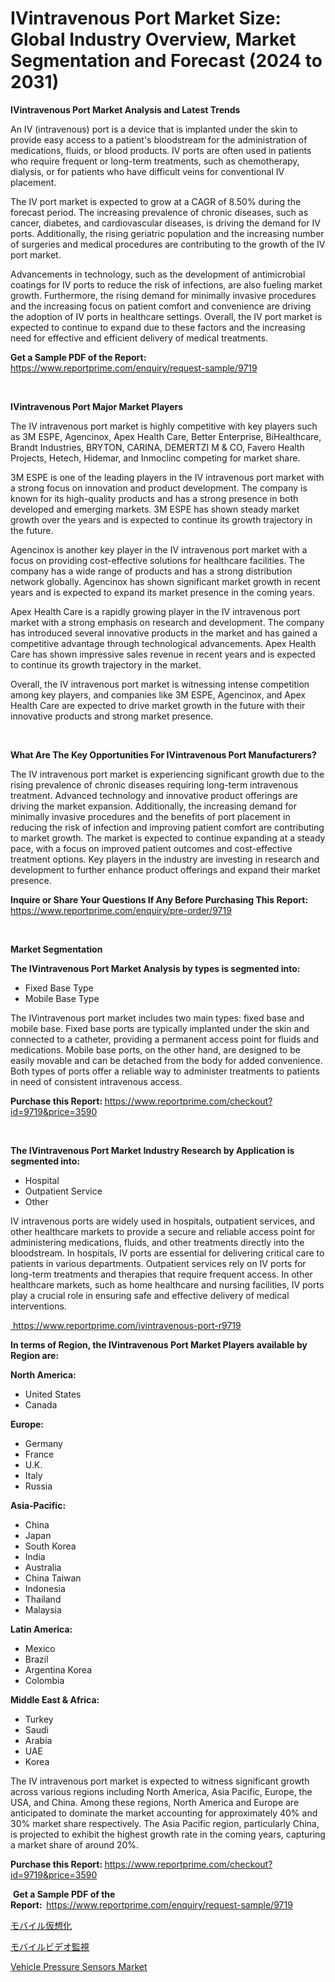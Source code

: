 <p><h1>IVintravenous Port Market Size: Global Industry Overview, Market Segmentation and Forecast (2024 to 2031)</h1></p><p><strong>IVintravenous Port Market Analysis and Latest Trends</strong></p>
<p><p>An IV (intravenous) port is a device that is implanted under the skin to provide easy access to a patient's bloodstream for the administration of medications, fluids, or blood products. IV ports are often used in patients who require frequent or long-term treatments, such as chemotherapy, dialysis, or for patients who have difficult veins for conventional IV placement.</p><p>The IV port market is expected to grow at a CAGR of 8.50% during the forecast period. The increasing prevalence of chronic diseases, such as cancer, diabetes, and cardiovascular diseases, is driving the demand for IV ports. Additionally, the rising geriatric population and the increasing number of surgeries and medical procedures are contributing to the growth of the IV port market.</p><p>Advancements in technology, such as the development of antimicrobial coatings for IV ports to reduce the risk of infections, are also fueling market growth. Furthermore, the rising demand for minimally invasive procedures and the increasing focus on patient comfort and convenience are driving the adoption of IV ports in healthcare settings. Overall, the IV port market is expected to continue to expand due to these factors and the increasing need for effective and efficient delivery of medical treatments.</p></p>
<p><strong>Get a Sample PDF of the Report:&nbsp;</strong> <a href="https://www.reportprime.com/enquiry/request-sample/9719">https://www.reportprime.com/enquiry/request-sample/9719</a></p>
<p>&nbsp;</p>
<p><strong>IVintravenous Port Major Market Players</strong></p>
<p><p>The IV intravenous port market is highly competitive with key players such as 3M ESPE, Agencinox, Apex Health Care, Better Enterprise, BiHealthcare, Brandt Industries, BRYTON, CARINA, DEMERTZI M & CO, Favero Health Projects, Hetech, Hidemar, and Inmoclinc competing for market share. </p><p>3M ESPE is one of the leading players in the IV intravenous port market with a strong focus on innovation and product development. The company is known for its high-quality products and has a strong presence in both developed and emerging markets. 3M ESPE has shown steady market growth over the years and is expected to continue its growth trajectory in the future.</p><p>Agencinox is another key player in the IV intravenous port market with a focus on providing cost-effective solutions for healthcare facilities. The company has a wide range of products and has a strong distribution network globally. Agencinox has shown significant market growth in recent years and is expected to expand its market presence in the coming years.</p><p>Apex Health Care is a rapidly growing player in the IV intravenous port market with a strong emphasis on research and development. The company has introduced several innovative products in the market and has gained a competitive advantage through technological advancements. Apex Health Care has shown impressive sales revenue in recent years and is expected to continue its growth trajectory in the market.</p><p>Overall, the IV intravenous port market is witnessing intense competition among key players, and companies like 3M ESPE, Agencinox, and Apex Health Care are expected to drive market growth in the future with their innovative products and strong market presence.</p></p>
<p>&nbsp;</p>
<p><strong>What Are The Key Opportunities For IVintravenous Port Manufacturers?</strong></p>
<p><p>The IV intravenous port market is experiencing significant growth due to the rising prevalence of chronic diseases requiring long-term intravenous treatment. Advanced technology and innovative product offerings are driving the market expansion. Additionally, the increasing demand for minimally invasive procedures and the benefits of port placement in reducing the risk of infection and improving patient comfort are contributing to market growth. The market is expected to continue expanding at a steady pace, with a focus on improved patient outcomes and cost-effective treatment options. Key players in the industry are investing in research and development to further enhance product offerings and expand their market presence.</p></p>
<p><strong>Inquire or Share Your Questions If Any Before Purchasing This Report:</strong> <a href="https://www.reportprime.com/enquiry/pre-order/9719">https://www.reportprime.com/enquiry/pre-order/9719</a></p>
<p>&nbsp;</p>
<p><strong>Market Segmentation</strong></p>
<p><strong>The IVintravenous Port Market Analysis by types is segmented into:</strong></p>
<p><ul><li>Fixed Base Type</li><li>Mobile Base Type</li></ul></p>
<p><p>The IVintravenous port market includes two main types: fixed base and mobile base. Fixed base ports are typically implanted under the skin and connected to a catheter, providing a permanent access point for fluids and medications. Mobile base ports, on the other hand, are designed to be easily movable and can be detached from the body for added convenience. Both types of ports offer a reliable way to administer treatments to patients in need of consistent intravenous access.</p></p>
<p><strong>Purchase this Report:&nbsp;</strong><a href="https://www.reportprime.com/checkout?id=9719&price=3590">https://www.reportprime.com/checkout?id=9719&price=3590</a></p>
<p>&nbsp;</p>
<p><strong>The IVintravenous Port Market Industry Research by Application is segmented into:</strong></p>
<p><ul><li>Hospital</li><li>Outpatient Service</li><li>Other</li></ul></p>
<p><p>IV intravenous ports are widely used in hospitals, outpatient services, and other healthcare markets to provide a secure and reliable access point for administering medications, fluids, and other treatments directly into the bloodstream. In hospitals, IV ports are essential for delivering critical care to patients in various departments. Outpatient services rely on IV ports for long-term treatments and therapies that require frequent access. In other healthcare markets, such as home healthcare and nursing facilities, IV ports play a crucial role in ensuring safe and effective delivery of medical interventions.</p></p>
<p><a href="https://www.reportprime.com/ivintravenous-port-r9719">&nbsp;https://www.reportprime.com/ivintravenous-port-r9719</a></p>
<p><strong>In terms of Region, the IVintravenous Port Market Players available by Region are:</strong></p>
<p>
    <p> <strong> North America: </strong>
        <ul>
            <li>United States</li>
            <li>Canada</li>
        </ul>
        </p> 
    <p> <strong> Europe: </strong>
        <ul>
            <li>Germany</li>
            <li>France</li>
            <li>U.K.</li>
            <li>Italy</li>
            <li>Russia</li>
        </ul>
        </p> 
    <p> <strong> Asia-Pacific: </strong>
        <ul>
            <li>China</li>
            <li>Japan</li>
            <li>South Korea</li>
            <li>India</li>
            <li>Australia</li>
            <li>China Taiwan</li>
            <li>Indonesia</li>
            <li>Thailand</li>
            <li>Malaysia</li>
        </ul>
        </p> 
    <p> <strong> Latin America: </strong>
        <ul>
            <li>Mexico</li>
            <li>Brazil</li>
            <li>Argentina Korea</li>
            <li>Colombia</li>
        </ul>
        </p> 
    <p> <strong> Middle East & Africa: </strong>
        <ul>
            <li>Turkey</li>
            <li>Saudi</li>
            <li>Arabia</li>
            <li>UAE</li>
            <li>Korea</li>
        </ul>
    </p>
    </p>
<p><p>The IV intravenous port market is expected to witness significant growth across various regions including North America, Asia Pacific, Europe, the USA, and China. Among these regions, North America and Europe are anticipated to dominate the market accounting for approximately 40% and 30% market share respectively. The Asia Pacific region, particularly China, is projected to exhibit the highest growth rate in the coming years, capturing a market share of around 20%.</p></p>
<p><strong>Purchase this Report: </strong><a href="https://www.reportprime.com/checkout?id=9719&price=3590">https://www.reportprime.com/checkout?id=9719&price=3590</a></p>
<p>&nbsp;<strong>Get a Sample PDF of the Report:&nbsp;&nbsp;</strong><a href="https://www.reportprime.com/enquiry/request-sample/9719">https://www.reportprime.com/enquiry/request-sample/9719</a></p>
<p><strong></strong></p>
<p><p><a href="https://github.com/LeoraEber/Market-Research-Report-List-1/blob/main/705586778857.md">モバイル仮想化</a></p><p><a href="https://github.com/tubbs463/Market-Research-Report-List-1/blob/main/950095678856.md">モバイルビデオ監視</a></p><p><a href="https://view.publitas.com/reportprime-1/decoding-vehicle-pressure-sensors-market-metrics-market-share-trends-and-growth-patterns/">Vehicle Pressure Sensors Market</a></p></p>